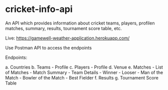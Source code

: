 # cricket-info-api
An API which provides information about cricket teams, players, profilen matches, summary, results, tournament score table, etc.

Live: https://gamewell-weather-application.herokuapp.com/

Use Postman API to access the endpoints

Endpoints:

a. Countries
	b. Teams
		- Profile
	c. Players
		- Profile
	d. Venue
	e. Matches
		- List of Matches
		- Match Summary
			- Team Details
			- Winner
			- Looser
			- Man of the Match
			- Bowler of the Match
			- Best Fielder
	f. Results
	g. Tournament Score Table
